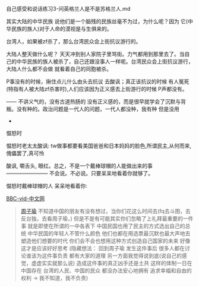 
自己感受和说话练习3-问英格兰人是不是苏格兰人.md

其实大陆的中华民族 说他们是一个脑残的民族丝毫不为过，为什么呢？因为 它(中华民族的族人)对于人命的漠视是与生俱来的。

台湾人，如果被zf杀了，那么台湾民众会上街抗议游行的。

大陆人整天做什么呢？ 天天冲到别人家院子里骂街。力气都用到那里去了。当自己的中华民族的族人被杀了，自己还跟没事人一样呢。台湾民众会上街抗议游行，大陆人什么都不会做 就看着自己的同胞被杀。

P事没有的时候，揪住点儿什么由头去抗议 去酸讽；真正该抗议的时候 有人冤死(特指有人被大陆zf杀害时),人们应该因为正义感去上街游行的时候 P声都没有。

—— 不讲义气的，没有古道热肠的 没有正义感的，而是很早就学会了沉默与背叛。没有种的。政治问题是一代人的问题，一代人都没种，我有种 但是没用



-

愠怒时

愠怒时老太太酸讽: tw做事都要看美国爸爸和日本妈妈的脸色,所谓民主,从何而来,傀儡罢了,真可怜

酸讽, 嚼舌头, 眼红。总之，不是一个戴棒球帽的人能做出来的事 ———————— 不会说。不必说。只要呆呆地看着你就够了。

愠怒时戴棒球帽的人 呆呆地看着你:






[BBC-vid-中文网](https://github.com/7900ms/notinternet_deserted/edit/master/small/BBC-vid-中文网.md)

> [周子瑜](https://www.youtube.com/watch?v=GuozQT4HjQU)
> 不知道中国的朋友有没有想过，当你们花这么时间去(fq去斗图，去反台独，去看周子瑜，)
> 但是不是有可能其实你们忽略了上礼拜最重要的一件事
> 就是即使在所谓的一中各表下
> 中国民国也用了民主的方式选出自己的总统
> 中华民国的年轻人不管什么颜色 他们也都在用选票最沉默也最大声地去塑造他们想要的时代
> 你们会不会也想用这种方式创造自己国家的未来
> 好像这才是应该好好思考
>  (隐藏想法：
回到周子瑜 发生这件事后
很多人都在讨论谁该为这件事负责 都有大家的道理
另一方面我觉得说到底(说自己的感觉，虚虚实实就那么说)
造成这件事的真正凶手还是土共
这样的体制一日在中国存在
台湾的人民、中国的民众 都没办法安心地拥有 追求幸福和自由的权利
> -> 我不知道，我不负责)
